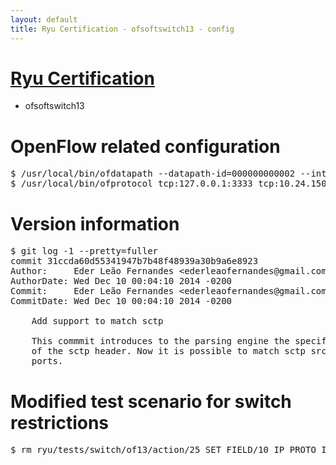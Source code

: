 ```yaml
---
layout: default
title: Ryu Certification - ofsoftswitch13 - config
---
```

# [Ryu Certification](http://osrg.github.io/ryu/certification.html)
* ofsoftswitch13

# OpenFlow related configuration
<pre>
$ /usr/local/bin/ofdatapath --datapath-id=000000000002 --interface=eth21,eth22,eth23 ptcp:3333
$ /usr/local/bin/ofprotocol tcp:127.0.0.1:3333 tcp:10.24.150.30:6633
</pre>

# Version information
<pre>
$ git log -1 --pretty=fuller
commit 31ccda60d55341947b7b48f48939a30b9a6e8923
Author:     Eder Leão Fernandes &lt;ederleaofernandes@gmail.com&gt;
AuthorDate: Wed Dec 10 00:04:10 2014 -0200
Commit:     Eder Leão Fernandes &lt;ederleaofernandes@gmail.com&gt;
CommitDate: Wed Dec 10 00:04:10 2014 -0200

    Add support to match sctp
    
    This commmit introduces to the parsing engine the specification
    of the sctp header. Now it is possible to match sctp src and dst
    ports.
</pre>

# Modified test scenario for switch restrictions
<pre>
$ rm ryu/tests/switch/of13/action/25_SET_FIELD/10_IP_PROTO_IPv6.json
</pre>
